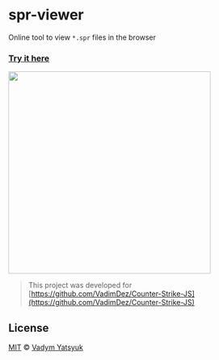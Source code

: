 # spr-viewer
Online tool to view `*.spr` files in the browser

### [Try it here](https://vadimdez.github.io/spr-viewer/)

<img src="https://user-images.githubusercontent.com/3748453/57185103-af4a3700-6ec5-11e9-93e9-f8daeffe962d.png" width="400" />



> This project was developed for [https://github.com/VadimDez/Counter-Strike-JS](https://github.com/VadimDez/Counter-Strike-JS)


## License

[MIT](https://tldrlegal.com/license/mit-license) © [Vadym Yatsyuk](https://github.com/vadimdez)
